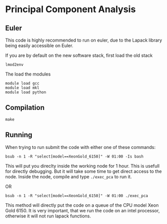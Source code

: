 # Principal Component Analysis

## Euler

This code is highly recommended to run on euler, due to the Lapack library being easily accessible on Euler.

If you are by default on the new software stack, first load the old stack
```
lmod2env
```
The load the modules
```
module load gcc
module load mkl
module load python
```


## Compilation

```
make
```


## Running

When trying to run submit the code with either one of these commands:
```
bsub -n 1 -R "select[model==XeonGold_6150]" -W 01:00 -Is bash
```
This will put you direclty inside the working node for 1 hour. This is usefull for directly debugging.
But it will take some time to get direct access to the node.
Inside the node, compile and type `./exec_pca` to run it.

OR
```
bsub -n 1 -R "select[model==XeonGold_6150]" -W 01:00 ./exec_pca
```
This method will directly put the code on a queue of the CPU model Xeon Gold 6150. It is very important, that
we run the code on an intel processor, otherwise it will not run lapack functions. 

